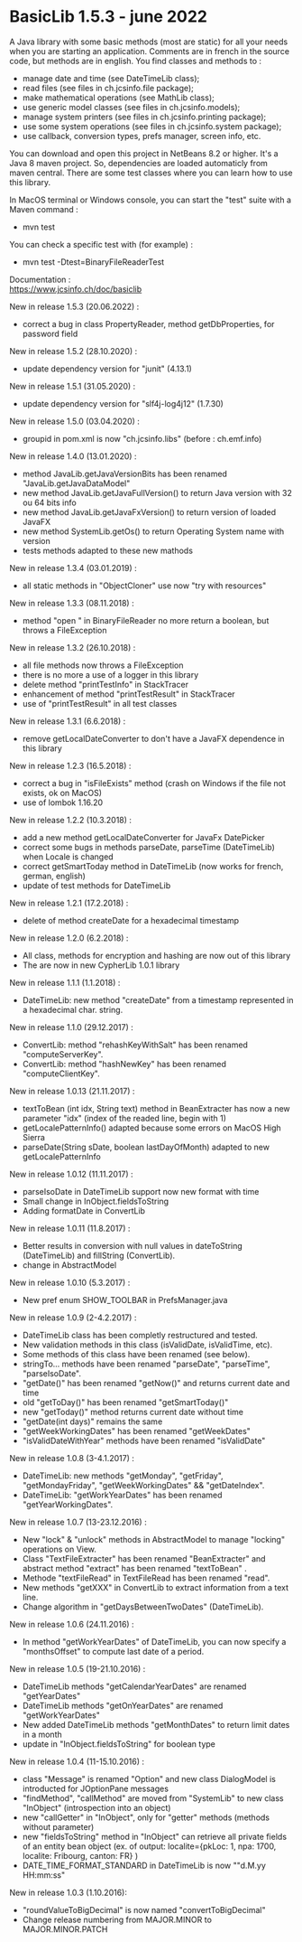 # BasicLib 1.5.3 - june 2022
A Java library with some basic methods (most are static) for all your needs when you are starting an application. Comments are in french in the source code, but methods are in english. You find classes and methods to :
- manage date and time (see DateTimeLib class);
- read files (see files in ch.jcsinfo.file package);
- make mathematical operations (see MathLib class);
- use generic model classes (see files in ch.jcsinfo.models);
- manage system printers (see files in ch.jcsinfo.printing package);
- use some system operations (see files in ch.jcsinfo.system package);
- use callback, conversion types, prefs manager, screen info, etc.

You can download and open this project in NetBeans 8.2 or higher. It's a Java 8 maven project. So, dependencies are loaded automaticly from maven central. There are some test classes where you can learn how to use this library.

In MacOS terminal or Windows console, you can start the "test" suite with a Maven command :
- mvn test

You can check a specific test with (for example) :
- mvn test -Dtest=BinaryFileReaderTest

Documentation :<br>
    https://www.jcsinfo.ch/doc/basiclib<br>

New in release 1.5.3 (20.06.2022) :
* correct a bug in class PropertyReader, method getDbProperties, for password field

New in release 1.5.2 (28.10.2020) :
* update dependency version for "junit" (4.13.1) 

New in release 1.5.1 (31.05.2020) :
* update dependency version for "slf4j-log4j12" (1.7.30)

New in release 1.5.0 (03.04.2020) :
* groupid in pom.xml is now "ch.jcsinfo.libs" (before : ch.emf.info)

New in release 1.4.0 (13.01.2020) :
* method JavaLib.getJavaVersionBits has been renamed "JavaLib.getJavaDataModel"
* new method JavaLib.getJavaFullVersion() to return Java version with 32 ou 64 bits info 
* new method JavaLib.getJavaFxVersion() to return version of loaded JavaFX
* new method SystemLib.getOs() to return Operating System name with version
* tests methods adapted to these new mathods

New in release 1.3.4 (03.01.2019) :
* all static methods in "ObjectCloner" use now "try with resources"

New in release 1.3.3 (08.11.2018) :
* method "open " in BinaryFileReader no more return a boolean, but throws a FileException

New in release 1.3.2 (26.10.2018) :
* all file methods now throws a FileException
* there is no more a use of a logger in this library
* delete method "printTestInfo" in StackTracer
* enhancement of method "printTestResult" in StackTracer
* use of "printTestResult" in all test classes

New in release 1.3.1 (6.6.2018) :
* remove getLocalDateConverter to don't have a JavaFX dependence in this library

New in release 1.2.3 (16.5.2018) :
* correct a bug in "isFileExists" method (crash on Windows if the file not exists, ok on MacOS)
* use of lombok 1.16.20

New in release 1.2.2 (10.3.2018) :
* add a new method getLocalDateConverter for JavaFx DatePicker
* correct some bugs in methods parseDate, parseTime (DateTimeLib) when Locale is changed
* correct getSmartToday method in DateTimeLib (now works for french, german, english)
* update of test methods for DateTimeLib

New in release 1.2.1 (17.2.2018) :
* delete of method createDate for a hexadecimal timestamp

New in release 1.2.0 (6.2.2018) :
* All class, methods for encryption and hashing are now out of this library
* The are now in new CypherLib 1.0.1 library

New in release 1.1.1 (1.1.2018) :
* DateTimeLib: new method "createDate" from a timestamp represented in a hexadecimal char. string.

New in release 1.1.0 (29.12.2017) :
* ConvertLib: method "rehashKeyWithSalt" has been renamed "computeServerKey".
* ConvertLib: method "hashNewKey" has been renamed "computeClientKey".

New in release 1.0.13 (21.11.2017) :
* textToBean (int idx, String text) method in BeanExtracter has now a new parameter "idx" (index of the readed line, begin with 1)
* getLocalePatternInfo() adapted because some errors on MacOS High Sierra
* parseDate(String sDate, boolean lastDayOfMonth) adapted to new getLocalePatternInfo

New in release 1.0.12 (11.11.2017) :
* parseIsoDate in DateTimeLib support now new format with time
* Small change in InObject.fieldsToString
* Adding formatDate in ConvertLib

New in release 1.0.11 (11.8.2017) :
* Better results in conversion with null values in dateToString (DateTimeLib) and fillString (ConvertLib).
* change in AbstractModel

New in release 1.0.10 (5.3.2017) :
* New pref enum SHOW_TOOLBAR in PrefsManager.java

New in release 1.0.9 (2-4.2.2017) :
* DateTimeLib class has been completly restructured and tested.
* New validation methods in this class (isValidDate, isValidTime, etc).
* Some methods of this class have been renamed (see below).
* stringTo... methods have been renamed "parseDate", "parseTime", "parseIsoDate".
* "getDate()" has been renamed "getNow()" and returns current date and time
* old "getToDay()" has been renamed "getSmartToday()"
* new "getToday()" method returns current date without time
* "getDate(int days)" remains the same
* "getWeekWorkingDates" has been renamed "getWeekDates"
* "isValidDateWithYear" methods have been renamed "isValidDate"

New in release 1.0.8 (3-4.1.2017) :
* DateTimeLib: new methods "getMonday", "getFriday", "getMondayFriday", "getWeekWorkingDates" && "getDateIndex".
* DateTimeLib: "getWorkYearDates" has been renamed "getYearWorkingDates".

New in release 1.0.7 (13-23.12.2016) :
* New "lock" & "unlock" methods in AbstractModel to manage "locking" operations on View.
* Class "TextFileExtracter" has been renamed "BeanExtracter" and abstract method "extract" has been renamed "textToBean" .
* Methode "textFileRead" in TextFileRead has been renamed "read".
* New methods "getXXX" in ConvertLib to extract information from a text line.
* Change algorithm in "getDaysBetweenTwoDates" (DateTimeLib).

New in release 1.0.6 (24.11.2016) :
* In method "getWorkYearDates" of DateTimeLib, you can now specify a "monthsOffset" to compute last date of a period.

New in release 1.0.5 (19-21.10.2016) :
* DateTimeLib methods "getCalendarYearDates" are renamed "getYearDates"
* DateTimeLib methods "getOnYearDates" are renamed "getWorkYearDates"
* New added DateTimeLib methods "getMonthDates" to return limit dates in a month
* update in "InObject.fieldsToString" for boolean type

New in release 1.0.4 (11-15.10.2016) :
* class "Message" is renamed "Option" and new class DialogModel is introducted for JOptionPane messages
* "findMethod", "callMethod" are moved from "SystemLib" to new class "InObject" (introspection into an object)
* new "callGetter" in "InObject", only for "getter" methods (methods without parameter)
* new "fieldsToString" method in "InObject" can retrieve all private fields of an entity bean object (ex. of output: localite={pkLoc: 1, npa: 1700, localite: Fribourg, canton: FR} )
* DATE_TIME_FORMAT_STANDARD in DateTimeLib is now ""d.M.yy HH:mm:ss"

New in release 1.0.3 (1.10.2016):
* "roundValueToBigDecimal" is now named "convertToBigDecimal"
* Change release numbering from MAJOR.MINOR to MAJOR.MINOR.PATCH

